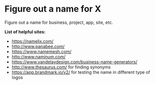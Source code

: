 # Figure out a name for X

Figure out a name for business, project, app, site, etc.

**List of helpful sites:**


* https://namelix.com/
* http://www.panabee.com/
* https://www.namemesh.com/
* http://www.naminum.com/ 
* https://www.vandelaydesign.com/business-name-generators/
* http://www.thesaurus.com/ for finding synonyms
* https://app.brandmark.io/v2/ for testing the name in different type of logos

